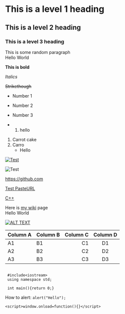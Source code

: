 # This is a level 1 heading
## This is a level 2 heading
### This is a level 3 heading

This is some random paragraph  
Hello World


**This is bold**

_Italics_

~~Strikethough~~ 
* Number 1
* Number 2
* Number 3

* 1. hello

1.  Carrot cake
2.  Carro
    * Hello  

[![Test](https://lh3.googleusercontent.com/3vGlLyKkKC46G1qqiqyKf0jeOyUtiZk5NxOxeuRJOfP4aZzCob9kabZX252mUmVAHA=w300 "C++ Programing")](https://en.wikipedia.org/wiki/C%2B%2B)

![Test](https://lh3.googleusercontent.com/3vGlLyKkKC46G1qqiqyKf0jeOyUtiZk5NxOxeuRJOfP4aZzCob9kabZX252mUmVAHA=w300 "C++ Programing")

<https://github.com> 

[Test PasteURL](https://lh3.googleusercontent.com/3vGlLyKkKC46G1qqiqyKf0jeOyUtiZk5NxOxeuRJOfP4aZzCob9kabZX252mUmVAHA=w300 "Example")

[C++](https://en.wikipedia.org/wiki/C%2B%2B)

Here is [my wiki][linked] page  
Hello World

[linked]: https://en.wikipedia.org/wiki/C%2B%2B

<!-- YouTube video link -->
[![ALT TEXT](http://img.youtube.com/vi/ac_MFSBJc00/0.jpg)](http://www.youtube.com/watch?v=ac_MFSBJc00 "TOOLTIP TEXT")


Column A | Column B | Column C | Column D
---------|----------|----------:|:----------:
 A1 | B1 | C1 | D1
 A2 | B2 | C2 | D2
 A3 | B3 | C3 | D3
```

 #include<iostream>
 using namespace std;

 int main(){return 0;}
```

How to alert: `alert("Hello");`

```
<script>window.onload=function(){}</script>
```
